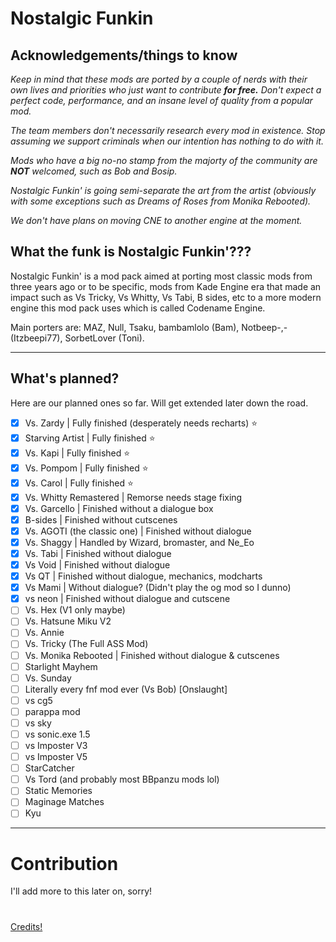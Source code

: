 # Nostalgic Funkin

## Acknowledgements/things to know

*Keep in mind that these mods are ported by a couple of nerds with their own lives and priorities who just want to contribute **for free.** Don't expect a perfect code, performance, and an insane level of quality from a popular mod.*

*The team members don't necessarily research every mod in existence. Stop assuming we support criminals when our intention has nothing to do with it.*

*Mods who have a big no-no stamp from the majorty of the community are **NOT** welcomed, such as Bob and Bosip.*

*Nostalgic Funkin' is going semi-separate the art from the artist (obviously with some exceptions such as Dreams of Roses from Monika Rebooted).*

*We don't have plans on moving CNE to another engine at the moment.*

## What the funk is Nostalgic Funkin'???

Nostalgic Funkin' is a mod pack aimed at porting most classic mods from three years ago or to be specific, mods from Kade Engine era that made an impact such as Vs Tricky, Vs Whitty, Vs Tabi, B sides, etc to a more modern engine this mod pack uses which is called Codename Engine.

Main porters are:
MAZ, Null, Tsaku, bambamlolo (Bam), Notbeep-,- (Itzbeepi77), SorbetLover (Toni).

---
## What's planned?
Here are our planned ones so far. Will get extended later down the road.

- [x] Vs. Zardy | Fully finished (desperately needs recharts) ⭐
- [x] Starving Artist | Fully finished ⭐
- [x] Vs. Kapi | Fully finished ⭐
- [x] Vs. Pompom | Fully finished ⭐
- [x] Vs. Carol | Fully finished ⭐
- [x] Vs. Whitty Remastered | Remorse needs stage fixing
- [x] Vs. Garcello | Finished without a dialogue box
- [x] B-sides | Finished without cutscenes
- [x] Vs. AGOTI (the classic one) | Finished without dialogue
- [x] Vs. Shaggy | Handled by Wizard, bromaster, and Ne_Eo
- [x] Vs. Tabi | Finished without dialogue
- [x] Vs Void | Finished without dialogue
- [x] Vs QT | Finished without dialogue, mechanics, modcharts
- [x] Vs Mami | Without dialogue? (Didn't play the og mod so I dunno)
- [x] vs neon | Finished without dialogue and cutscene
- [ ] Vs. Hex (V1 only maybe)
- [ ] Vs. Hatsune Miku V2
- [ ] Vs. Annie
- [ ] Vs. Tricky (The Full ASS Mod)
- [ ] Vs. Monika Rebooted | Finished without dialogue & cutscenes
- [ ] Starlight Mayhem
- [ ] Vs. Sunday
- [ ] Literally every fnf mod ever (Vs Bob) [Onslaught]
- [ ] vs cg5
- [ ] parappa mod
- [ ] vs sky
- [ ] vs sonic.exe 1.5
- [ ] vs Imposter V3
- [ ] vs Imposter V5
- [ ] StarCatcher
- [ ] Vs Tord (and probably most BBpanzu mods lol)
- [ ] Static Memories
- [ ] Maginage Matches
- [ ] Kyu
---

# Contribution
I'll add more to this later on, sorry!

#
[Credits!](https://github.com/NULLSonic/NostalgicFunkin/blob/main/data/config/credits.xml)